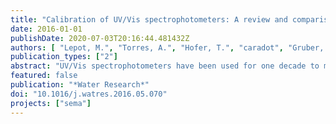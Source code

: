 ```yaml
---
title: "Calibration of UV/Vis spectrophotometers: A review and comparison of different methods to estimate TSS and total and dissolved COD concentrations in sewers, WWTPs and rivers"
date: 2016-01-01
publishDate: 2020-07-03T20:16:44.481432Z
authors: [ "Lepot, M.", "Torres, A.", "Hofer, T.", "caradot", "Gruber, G.", "Aubin, J.-B.", "Bertrand-Krajewski, J.-L." ]
publication_types: ["2"]
abstract: "UV/Vis spectrophotometers have been used for one decade to monitor water quality in various locations: sewers, rivers, wastewater treatment plants (WWTPs), tap water networks, etc. Resulting equivalent concentrations of interest can be estimated by three ways: i) by manufacturer global calibration; ii) by local calibration based on the provided global calibration and grab sampling; iii) by advanced calibration looking for relations between UV/Vis spectra and corresponding concentrations from grab sampling. However, no study has compared the applied methods so far. This collaborative work presents a comparison between five different methods. A Linear Regression (LR), Support Vector Machine (SVM), EVOlutionary algorithm method (EVO) and Partial Least Squares (PLS) have been applied on various data sets (sewers, rivers, WWTPs under dry, wet and all weather conditions) and for three water quality parameters: TSS, COD total and dissolved. Two criteria (r2 and Root Mean Square Error RMSE) have been calculated - on calibration and verification data subsets - to evaluate accuracy and robustness of the applied methods. Values of criteria have then been statistically analysed for all and separated data sets. Non-consistent outcomes come through this study. According to the Kruskal-Wallis test and RMSEs, PLS and SVM seem to be the best methods. According to uncertainties in laboratory analysis and ranking of methods, LR and EVO appear more robust and sustainable for concentration estimations. Conclusions are mostly independent of water matrices, weather conditions or concentrations investigated."
featured: false
publication: "*Water Research*"
doi: "10.1016/j.watres.2016.05.070"
projects: ["sema"]
---
```


